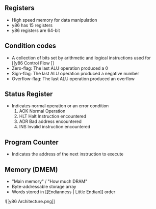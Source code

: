 ## Registers
- High speed memory for data manipulation
- y86 has 15 registers
- y86 registers are 64-bit

## Condition codes
- A collection of bits set by arithmetic and logical instructions used for [[y86 Control Flow ]]
- Zero-flag: The last ALU operation produced a 0
- Sign-flag: The last ALU operation produced a negative number
- Overflow-flag: The last ALU operation produced an overflow

##  Status Register
- Indicates normal operation or an error condition
	1. AOK Normal Operation
	2. HLT Halt Instruction encountered
	3. ADR Bad address encountered
	4. INS Invalid instruction encountered

## Program Counter
- Indicates the address of the next instruction to execute

## Memory (DMEM)
- "Main memory" / "How much DRAM"
- Byte-addressable storage array
- Words stored in [[Endianness | Little Endian]] order

![[y86 Architecture.png]]